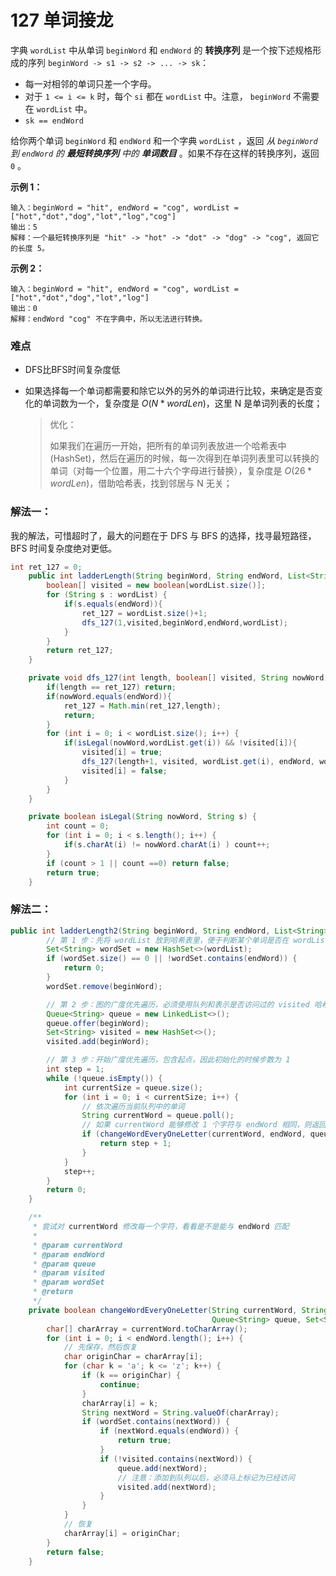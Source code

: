 # 127 单词接龙

字典 `wordList` 中从单词 `beginWord` 和 `endWord` 的 **转换序列** 是一个按下述规格形成的序列 `beginWord -> s1 -> s2 -> ... -> sk`：

+ 每一对相邻的单词只差一个字母。
+  对于 `1 <= i <= k` 时，每个 `si` 都在 `wordList` 中。注意， `beginWord` 不需要在 `wordList` 中。
+ `sk == endWord`

给你两个单词 `beginWord` 和 `endWord` 和一个字典 `wordList` ，返回 *从 `beginWord` 到 `endWord` 的 **最短转换序列** 中的 **单词数目*** 。如果不存在这样的转换序列，返回 `0` 。

 

**示例 1：**

```
输入：beginWord = "hit", endWord = "cog", wordList = ["hot","dot","dog","lot","log","cog"]
输出：5
解释：一个最短转换序列是 "hit" -> "hot" -> "dot" -> "dog" -> "cog", 返回它的长度 5。
```

**示例 2：**

```
输入：beginWord = "hit", endWord = "cog", wordList = ["hot","dot","dog","lot","log"]
输出：0
解释：endWord "cog" 不在字典中，所以无法进行转换。
```



### 难点

+ DFS比BFS时间复杂度低

+ 如果选择每一个单词都需要和除它以外的另外的单词进行比较，来确定是否变化的单词数为一个，复杂度是 $O(N*wordLen)$，这里 N 是单词列表的长度；

  > 优化：
  >
  > ​	如果我们在遍历一开始，把所有的单词列表放进一个哈希表中(HashSet)，然后在遍历的时候，每一次得到在单词列表里可以转换的单词（对每一个位置，用二十六个字母进行替换），复杂度是 $O(26*wordLen)$，借助哈希表，找到邻居与 N 无关；

  

### 解法一：

我的解法，可惜超时了，最大的问题在于 DFS 与 BFS 的选择，找寻最短路径，BFS 时间复杂度绝对更低。

```java
int ret_127 = 0;
    public int ladderLength(String beginWord, String endWord, List<String> wordList) {
        boolean[] visited = new boolean[wordList.size()];
        for (String s : wordList) {
            if(s.equals(endWord)){
                ret_127 = wordList.size()+1;
                dfs_127(1,visited,beginWord,endWord,wordList);
            }
        }
        return ret_127;
    }

    private void dfs_127(int length, boolean[] visited, String nowWord, String endWord, List<String> wordList) {
        if(length == ret_127) return;
        if(nowWord.equals(endWord)){
            ret_127 = Math.min(ret_127,length);
            return;
        }
        for (int i = 0; i < wordList.size(); i++) {
            if(isLegal(nowWord,wordList.get(i)) && !visited[i]){
                visited[i] = true;
                dfs_127(length+1, visited, wordList.get(i), endWord, wordList);
                visited[i] = false;
            }
        }
    }

    private boolean isLegal(String nowWord, String s) {
        int count = 0;
        for (int i = 0; i < s.length(); i++) {
            if(s.charAt(i) != nowWord.charAt(i) ) count++;
        }
        if (count > 1 || count ==0) return false;
        return true;
    }
```









### 解法二：

```java
public int ladderLength2(String beginWord, String endWord, List<String> wordList) {
        // 第 1 步：先将 wordList 放到哈希表里，便于判断某个单词是否在 wordList 里
        Set<String> wordSet = new HashSet<>(wordList);
        if (wordSet.size() == 0 || !wordSet.contains(endWord)) {
            return 0;
        }
        wordSet.remove(beginWord);

        // 第 2 步：图的广度优先遍历，必须使用队列和表示是否访问过的 visited 哈希表
        Queue<String> queue = new LinkedList<>();
        queue.offer(beginWord);
        Set<String> visited = new HashSet<>();
        visited.add(beginWord);

        // 第 3 步：开始广度优先遍历，包含起点，因此初始化的时候步数为 1
        int step = 1;
        while (!queue.isEmpty()) {
            int currentSize = queue.size();
            for (int i = 0; i < currentSize; i++) {
                // 依次遍历当前队列中的单词
                String currentWord = queue.poll();
                // 如果 currentWord 能够修改 1 个字符与 endWord 相同，则返回 step + 1
                if (changeWordEveryOneLetter(currentWord, endWord, queue, visited, wordSet)) {
                    return step + 1;
                }
            }
            step++;
        }
        return 0;
    }

    /**
     * 尝试对 currentWord 修改每一个字符，看看是不是能与 endWord 匹配
     *
     * @param currentWord
     * @param endWord
     * @param queue
     * @param visited
     * @param wordSet
     * @return
     */
    private boolean changeWordEveryOneLetter(String currentWord, String endWord,
                                             Queue<String> queue, Set<String> visited, Set<String> wordSet) {
        char[] charArray = currentWord.toCharArray();
        for (int i = 0; i < endWord.length(); i++) {
            // 先保存，然后恢复
            char originChar = charArray[i];
            for (char k = 'a'; k <= 'z'; k++) {
                if (k == originChar) {
                    continue;
                }
                charArray[i] = k;
                String nextWord = String.valueOf(charArray);
                if (wordSet.contains(nextWord)) {
                    if (nextWord.equals(endWord)) {
                        return true;
                    }
                    if (!visited.contains(nextWord)) {
                        queue.add(nextWord);
                        // 注意：添加到队列以后，必须马上标记为已经访问
                        visited.add(nextWord);
                    }
                }
            }
            // 恢复
            charArray[i] = originChar;
        }
        return false;
    }
```

